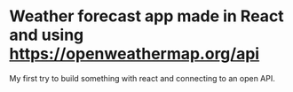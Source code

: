 # Weather forecast app made in React and using https://openweathermap.org/api

My first try to build something with react and connecting to an open API.
